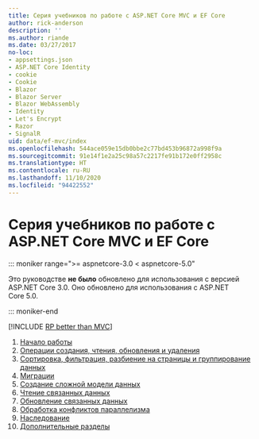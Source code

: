 ```yaml
---
title: Серия учебников по работе с ASP.NET Core MVC и EF Core
author: rick-anderson
description: ''
ms.author: riande
ms.date: 03/27/2017
no-loc:
- appsettings.json
- ASP.NET Core Identity
- cookie
- Cookie
- Blazor
- Blazor Server
- Blazor WebAssembly
- Identity
- Let's Encrypt
- Razor
- SignalR
uid: data/ef-mvc/index
ms.openlocfilehash: 544ace059e15db0bbe2c77bd453b96872a998f9a
ms.sourcegitcommit: 91e14f1e2a25c98a57c2217fe91b172e0ff2958c
ms.translationtype: HT
ms.contentlocale: ru-RU
ms.lasthandoff: 11/10/2020
ms.locfileid: "94422552"
---
```

# <a name="aspnet-core-mvc-with-ef-core---tutorial-series"></a>Серия учебников по работе с ASP.NET Core MVC и EF Core

::: moniker range=">= aspnetcore-3.0 < aspnetcore-5.0"

Это руководстве **не было** обновлено для использования с версией ASP.NET Core 3.0. Оно обновлено для использования с ASP.NET Core 5.0.

::: moniker-end

[!INCLUDE [RP better than MVC](../../includes/RP-EF/rp-over-mvc.md)]

1. [Начало работы](xref:data/ef-mvc/intro)
1. [Операции создания, чтения, обновления и удаления](xref:data/ef-mvc/crud)
1. [Сортировка, фильтрация, разбиение на страницы и группирование данных](xref:data/ef-mvc/sort-filter-page)
1. [Миграции](xref:data/ef-mvc/migrations)
1. [Создание сложной модели данных](xref:data/ef-mvc/complex-data-model)
1. [Чтение связанных данных](xref:data/ef-mvc/read-related-data)
1. [Обновление связанных данных](xref:data/ef-mvc/update-related-data)
1. [Обработка конфликтов параллелизма](xref:data/ef-mvc/concurrency)
1. [Наследование](xref:data/ef-mvc/inheritance)
1. [Дополнительные разделы](xref:data/ef-mvc/advanced)
